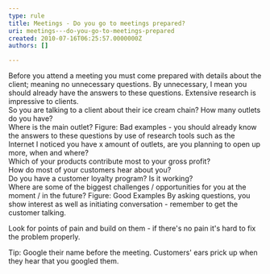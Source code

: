 ```yaml
---
type: rule
title: Meetings - Do you go to meetings prepared?
uri: meetings---do-you-go-to-meetings-prepared
created: 2010-07-16T06:25:57.0000000Z
authors: []

---
```


Before you attend a meeting you must come prepared with details about the client; meaning no unnecessary questions. By unnecessary, I mean you should already have the answers to these questions. Extensive research is impressive to clients. <br> 
So you are talking to a client about their ice cream chain?
How many outlets do you have? 
<br>    Where is the main outlet? Figure: Bad examples - you should already know the answers to these questions by use of research tools such as the Internet I noticed you have x amount of outlets, are you planning to open up more, when and where?
<br>    Which of your products contribute most to your gross profit?
<br>    How do most of your customers hear about you?
<br>    Do you have a customer loyalty program? Is it working?
<br>    Where are some of the biggest challenges / opportunities for you at the moment / in the future? Figure: Good Examples 
By asking questions, you show interest as well as initiating conversation - remember to get the customer talking.

Look for points of pain and build on them - if there's no pain it's hard to fix the problem properly.

 Tip: Google their name before the meeting. Customers' ears prick up when they hear that you googled them.
